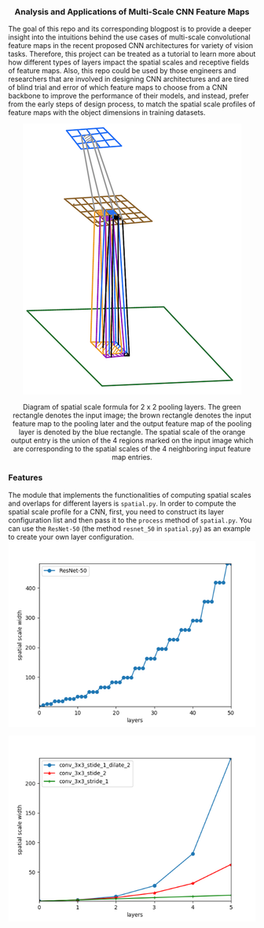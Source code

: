 <h3 align="center">
<p>Analysis and Applications of Multi-Scale CNN Feature Maps
</h3>
The goal of this repo and its corresponding blogpost is to provide a deeper insight into the intuitions behind the use cases of multi-scale convolutional
feature maps in the recent proposed CNN architectures for variety of vision tasks. Therefore, this project can be treated as a tutorial to learn more
about how different types of layers impact the spatial scales and receptive fields of feature maps. Also, this repo could be used by those engineers and
researchers that are involved in designing CNN architectures and are tired of blind trial and error of which feature maps to choose from a CNN backbone
to improve the performance of their models, and instead, prefer from the early steps of design process, to match the spatial scale profiles of feature
maps with the object dimensions in training datasets.


<p align="center"> 
<img src="2x2pooling.png">
</p>
<p align="center">
Diagram of spatial scale formula for 2 x 2 pooling layers. The green rectangle denotes the input image; the brown rectangle denotes the input feature map to the pooling later and the output feature map of the pooling layer is denoted by the blue rectangle. The spatial scale of the orange output entry is the union of the 4 regions marked on the input image which are corresponding to the spatial scales of the 4 neighboring input feature map entries.
</p>

### Features
The module that implements the functionalities of computing spatial scales and overlaps for different layers is `spatial.py`. In order to compute the spatial
scale profile for a CNN, first, you need to construct its layer configuration list and then pass it to the `process` method of `spatial.py`. You can use
the `ResNet-50` (the method `resnet_50` in `spatial.py`) as an example to create your own layer configuration. 
![Image description](resnet-50.png)

![Image description](dilated.png)



